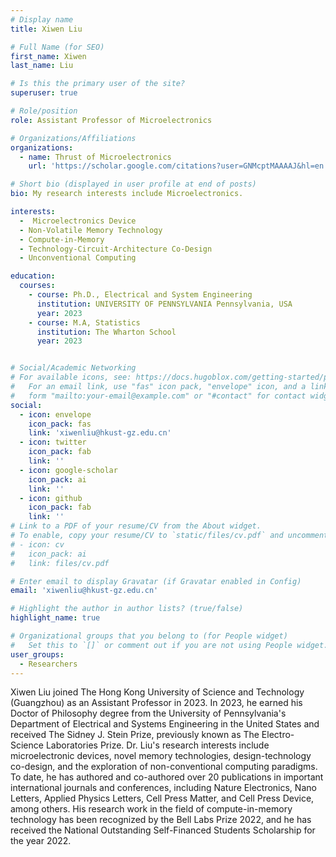 ```yaml
---
# Display name
title: Xiwen Liu

# Full Name (for SEO)
first_name: Xiwen
last_name: Liu

# Is this the primary user of the site?
superuser: true

# Role/position
role: Assistant Professor of Microelectronics 

# Organizations/Affiliations
organizations:
  - name: Thrust of Microelectronics
    url: 'https://scholar.google.com/citations?user=GNMcptMAAAAJ&hl=en'

# Short bio (displayed in user profile at end of posts)
bio: My research interests include Microelectronics.

interests:
  -  Microelectronics Device
  - Non-Volatile Memory Technology
  - Compute-in-Memory
  - Technology-Circuit-Architecture Co-Design
  - Unconventional Computing

education:
  courses:
    - course: Ph.D., Electrical and System Engineering 
      institution: UNIVERSITY OF PENNSYLVANIA Pennsylvania, USA
      year: 2023
    - course: M.A, Statistics
      institution: The Wharton School
      year: 2023


# Social/Academic Networking
# For available icons, see: https://docs.hugoblox.com/getting-started/page-builder/#icons
#   For an email link, use "fas" icon pack, "envelope" icon, and a link in the
#   form "mailto:your-email@example.com" or "#contact" for contact widget.
social:
  - icon: envelope
    icon_pack: fas
    link: 'xiwenliu@hkust-gz.edu.cn'
  - icon: twitter
    icon_pack: fab
    link: ''
  - icon: google-scholar
    icon_pack: ai
    link: ''
  - icon: github
    icon_pack: fab
    link: ''
# Link to a PDF of your resume/CV from the About widget.
# To enable, copy your resume/CV to `static/files/cv.pdf` and uncomment the lines below.
# - icon: cv
#   icon_pack: ai
#   link: files/cv.pdf

# Enter email to display Gravatar (if Gravatar enabled in Config)
email: 'xiwenliu@hkust-gz.edu.cn'

# Highlight the author in author lists? (true/false)
highlight_name: true

# Organizational groups that you belong to (for People widget)
#   Set this to `[]` or comment out if you are not using People widget.
user_groups:
  - Researchers
---
```


Xiwen Liu joined The Hong Kong University of Science and Technology (Guangzhou) as an Assistant Professor in 2023. In 2023, he earned his Doctor of Philosophy degree from the University of Pennsylvania's Department of Electrical and Systems Engineering in the United States and received The Sidney J. Stein Prize, previously known as The Electro-Science Laboratories Prize. Dr. Liu's research interests include microelectronic devices, novel memory technologies, design-technology co-design, and the exploration of non-conventional computing paradigms. 
To date, he has authored and co-authored over 20 publications in important international journals and conferences, including Nature Electronics, Nano Letters, Applied Physics Letters, Cell Press Matter, and Cell Press Device, among others. His research work in the field of compute-in-memory technology has been recognized by the Bell Labs Prize 2022, and he has received the National Outstanding Self-Financed Students Scholarship for the year 2022.


